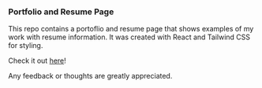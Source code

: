 ### Portfolio and Resume Page

This repo contains a portoflio and resume page that shows examples of my work with resume information. It was created with React and Tailwind CSS for styling. 

Check it out [here](https://kencharette.com/)! 

Any feedback or thoughts are greatly appreciated. 
